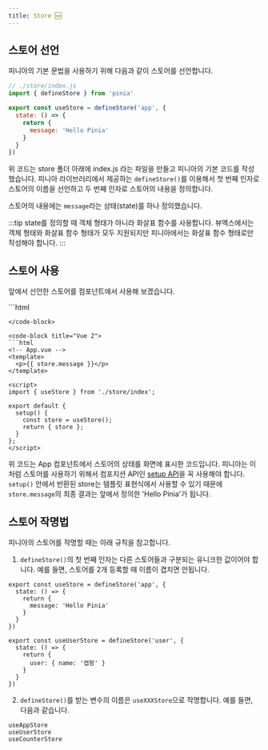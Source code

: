 ```yaml
---
title: Store 🆕
---
```


## 스토어 선언

피니아의 기본 문법을 사용하기 위해 다음과 같이 스토어를 선언합니다.

```js
// ./store/index.js
import { defineStore } from 'pinia'

export const useStore = defineStore('app', {
  state: () => {
    return {
      message: 'Hello Pinia'
    }
  }
})
```

위 코드는 store 폴더 아래에 index.js 라는 파일을 만들고 피니아의 기본 코드를 작성했습니다. 피니아 라이브러리에서 제공하는 `defineStore()`를 이용해서 첫 번째 인자로 스토어의 이름을 선언하고 두 번째 인자로 스토어의 내용을 정의합니다.

스토어의 내용에는 `message`라는 상태(state)를 하나 정의했습니다.

:::tip
state를 정의할 때 객체 형태가 아니라 화살표 함수를 사용합니다. 뷰엑스에서는 객체 형태와 화살표 함수 형태가 모두 지원되지만 피니아에서는 화살표 함수 형태로만 작성해야 합니다.
:::

## 스토어 사용

앞에서 선언한 스토어를 컴포넌트에서 사용해 보겠습니다.

<code-group>
<code-block title="Vue 3">
```html
<!-- App.vue -->
<template>
  <p>{{ store.message }}</p>
</template>

<script>
import { defineComponent } from 'vue';
import { useStore } from './store/index';

export default defineComponent({
  setup() {
    const store = useStore();
    return { store };
  }
});
</script>
```
</code-block>

<code-block title="Vue 2">
```html
<!-- App.vue -->
<template>
  <p>{{ store.message }}</p>
</template>

<script>
import { useStore } from './store/index';

export default {
  setup() {
    const store = useStore();
    return { store };
  }
};
</script>
```
</code-block>
</code-group>



위 코드는 App 컴포넌트에서 스토어의 상태를 화면에 표시한 코드입니다. 피니아는 이처럼 스토어를 사용하기 위해서 컴포지션 API인 [setup API](../reuse/composition.html#setup)을 꼭 사용해야 합니다. `setup()` 안에서 반환된 store는 템플릿 표현식에서 사용할 수 있기 때문에 `store.message`의 최종 결과는 앞에서 정의한 'Hello Pinia'가 됩니다.

## 스토어 작명법

피니아의 스토어를 작명할 때는 아래 규칙을 참고합니다.

1. `defineStore()`의 첫 번째 인자는 다른 스토어들과 구분되는 유니크한 값이어야 합니다. 예를 들면, 스토어를 2개 등록할 때 이름이 겹치면 안됩니다.

```js{1,9}
export const useStore = defineStore('app', {
  state: () => {
    return {
      message: 'Hello Pinia'
    }
  }
})

export const useUserStore = defineStore('user', {
  state: () => {
    return {
      user: { name: '캡팡' }
    }
  }
})
```

2. `defineStore()`를 받는 변수의 이름은 `useXXXStore`으로 작명합니다. 예를 들면, 다음과 같습니다.

```
useAppStore
useUserStore
useCounterStore
```